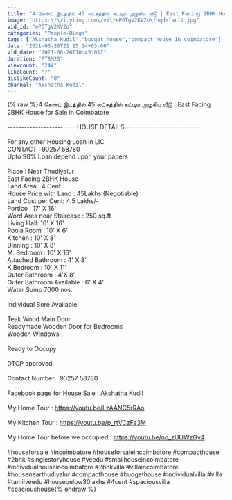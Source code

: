 ```yaml
---
title: "4 சென்ட் இடத்தில் 45 லட்சத்தில் கட்டிய அழகிய வீடு | East Facing 2BHK House for Sale in Coimbatore"
image: "https:\/\/i.ytimg.com\/vi\/ePGTgV2KV2o\/hqdefault.jpg"
vid_id: "ePGTgV2KV2o"
categories: "People-Blogs"
tags: ["Akshatha Kudil","budget house","compact house in Coimbatore"]
date: "2021-06-26T21:15:14+03:00"
vid_date: "2021-06-26T10:45:01Z"
duration: "PT8M2S"
viewcount: "244"
likeCount: "7"
dislikeCount: "0"
channel: "Akshatha Kudil"
---
```

{% raw %}4 சென்ட் இடத்தில் 45 லட்சத்தில் கட்டிய அழகிய வீடு | East Facing 2BHK House for Sale in Coimbatore<br /><br />-------------------------HOUSE DETAILS---------------------------<br /><br />For any other Housing Loan in LIC<br />CONTACT : 90257 58780<br />Upto 90% Loan depend upon your papers<br /><br />Place : Near Thudiyalur<br />East Facing 2BHK House<br />Land Area : 4 Cent<br />House Price with Land : 45Lakhs (Negotiable) <br />Land Cost per Cent: 4.5 Lakhs/-<br />Portico : 17' X 16'<br />Word Area near Staircase : 250 sq.ft<br />Living Hall: 10' X 16'<br />Pooja Room : 10' X 6'<br />Kitchen : 10' X 8'<br />Dinning : 10' X 8'<br />M. Bedroom : 10' X 16'<br />Attached Bathroom : 4' X 8'<br />K.Bedroom : 10' X 11'<br />Outer Bathroom : 4'X 8'<br />Outer Bathroom Available : 6' X 4'<br />Water Sump 7000 nos.<br /><br />Individual Bore Available<br /><br />Teak Wood Main Door<br />Readymade Wooden Door for Bedrooms <br />Wooden Windows<br /><br />Ready to Occupy<br /><br />DTCP approved<br /><br />Contact Number : 90257 58780<br /><br />Facebook page for House Sale : Akshatha Kudil<br /><br />My Home Tour : <a rel="nofollow" target="blank" href="https://youtu.be/LzAANC5rRAo">https://youtu.be/LzAANC5rRAo</a><br /><br />My Kitchen Tour : <a rel="nofollow" target="blank" href="https://youtu.be/p_rtVCzFa3M">https://youtu.be/p_rtVCzFa3M</a><br /><br />My Home Tour before we occupied : <a rel="nofollow" target="blank" href="https://youtu.be/no_zUUWzGy4">https://youtu.be/no_zUUWzGy4</a><br /><br />#houseforsale #incoimbatore #houseforsaleincoimbatore #compacthouse #2bhk #singlestoryhouse #veedu #smallhouseincoimbatore #individualhouseincoimbatore #2bhkvilla #villaincoimbatore #housenearthudiyalur #compacthouse #budgethouse #individualvilla #villa #tamilveedu #housebelow30lakhs #4cent #spaciousvilla #spacioushouse{% endraw %}
